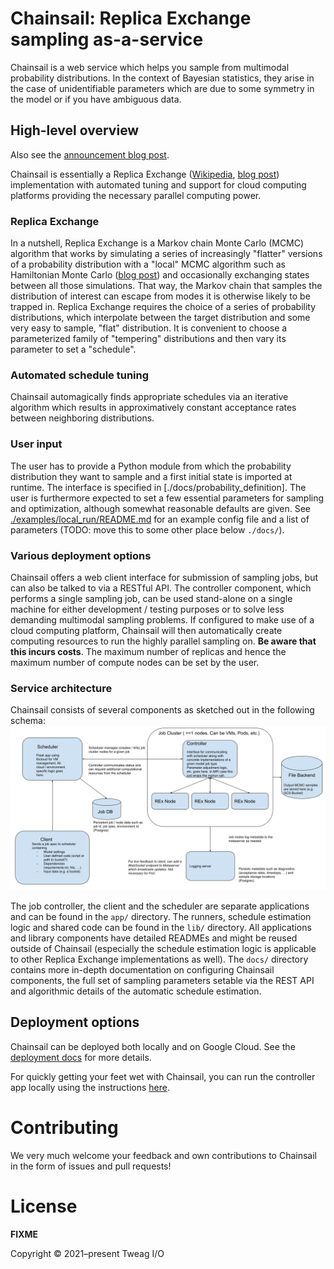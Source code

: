 # Chainsail: Replica Exchange sampling as-a-service
Chainsail is a web service which helps you sample from multimodal probability distributions. In the context of Bayesian statistics, they arise in the case of unidentifiable parameters which are due to some symmetry in the model or if you have ambiguous data.

## High-level overview
Also see the [announcement blog post](https://www.tweag.io/blog/2022-08-09-chainsail-announcement/).

Chainsail is essentially a Replica Exchange ([Wikipedia](https://en.wikipedia.org/wiki/Parallel_tempering), [blog post](https://www.tweag.io/blog/2020-10-28-mcmc-intro-4/)) implementation with automated tuning and support for cloud computing platforms providing the necessary parallel computing power.
### Replica Exchange
In a nutshell, Replica Exchange is a Markov chain Monte Carlo (MCMC)  algorithm that works by simulating a series of increasingly "flatter" versions of a probability distribution with a "local" MCMC algorithm such as Hamiltonian Monte Carlo ([blog post](https://www.tweag.io/blog/2020-08-06-mcmc-intro3/)) and occasionally exchanging states between all those simulations.
That way, the Markov chain that samples the distribution of interest can escape from modes it is otherwise likely to be trapped in.
Replica Exchange requires the choice of a series of probability distributions, which interpolate between the target distribution and some very easy to sample, "flat" distribution.
It is convenient to choose a parameterized family of "tempering" distributions and then vary its parameter to set a "schedule".
### Automated schedule tuning
Chainsail automagically finds appropriate schedules via an iterative algorithm which results in approximatively constant acceptance rates between neighboring distributions.

### User input
The user has to provide a Python module from which the probability distribution they want to sample and a first initial state is imported at runtime.
The interface is specified in [./docs/probability_definition].
The user is furthermore expected to set a few essential parameters for sampling and optimization, although somewhat reasonable defaults are given.
See [./examples/local_run/README.md](./examples/local_run/README.md) for an example config file and a list of parameters (TODO: move this to some other place below `./docs/`).

### Various deployment options
Chainsail offers a web client interface for submission of sampling jobs, but can also be talked to via a RESTful API. The controller component, which performs a single sampling job, can be used stand-alone on a single machine for either development / testing purposes or to solve less demanding multimodal sampling problems.
If configured to make use of a cloud computing platform, Chainsail will then automatically create computing resources to run the highly parallel sampling on.
**Be aware that this incurs costs**.
The maximum number of replicas and hence the maximum number of compute nodes can be set by the user.

### Service architecture
Chainsail consists of several components as sketched out in the following schema:
![Chainsail service architecture](./images/service_architecture.png)

The job controller, the client and the scheduler are separate applications and can be found in the `app/` directory.
The runners, schedule estimation logic and shared code can be found in the `lib/` directory.
All applications and library components have detailed READMEs and might be reused outside of Chainsail (especially the schedule estimation logic is applicable to other Replica Exchange implementations as well).
The `docs/` directory contains more in-depth documentation on configuring Chainsail components, the full set of sampling parameters setable via the REST API and algorithmic details of the automatic schedule estimation.

## Deployment options

Chainsail can be deployed both locally and on Google Cloud. See the [deployment docs](./docs/deployment.md) for more details.

For quickly getting your feet wet with Chainsail, you can run the controller app locally using the instructions [here](./app/controller/README.md).

# Contributing

We very much welcome your feedback and own contributions to Chainsail in the form of issues and pull requests!

# License

**FIXME**

Copyright © 2021–present Tweag I/O

